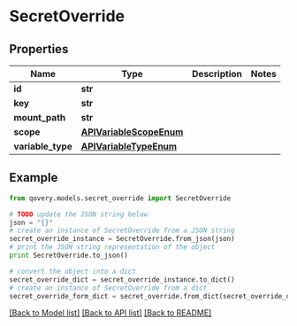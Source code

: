# SecretOverride


## Properties

Name | Type | Description | Notes
------------ | ------------- | ------------- | -------------
**id** | **str** |  | 
**key** | **str** |  | 
**mount_path** | **str** |  | 
**scope** | [**APIVariableScopeEnum**](APIVariableScopeEnum.md) |  | 
**variable_type** | [**APIVariableTypeEnum**](APIVariableTypeEnum.md) |  | 

## Example

```python
from qovery.models.secret_override import SecretOverride

# TODO update the JSON string below
json = "{}"
# create an instance of SecretOverride from a JSON string
secret_override_instance = SecretOverride.from_json(json)
# print the JSON string representation of the object
print SecretOverride.to_json()

# convert the object into a dict
secret_override_dict = secret_override_instance.to_dict()
# create an instance of SecretOverride from a dict
secret_override_form_dict = secret_override.from_dict(secret_override_dict)
```
[[Back to Model list]](../README.md#documentation-for-models) [[Back to API list]](../README.md#documentation-for-api-endpoints) [[Back to README]](../README.md)


